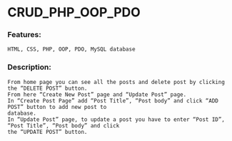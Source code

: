 # CRUD_PHP_OOP_PDO
### Features:
    HTML, CSS, PHP, OOP, PDO, MySQL database
### Description:
    From home page you can see all the posts and delete post by clicking the “DELETE POST” button.
    From here “Create New Post” page and “Update Post” page.
    In “Create Post Page” add “Post Title”, “Post body” and click “ADD POST” button to add new post to
    database.
    In “Update Post” page, to update a post you have to enter “Post ID”, “Post Title”, “Post body” and click
    the “UPDATE POST” button.
